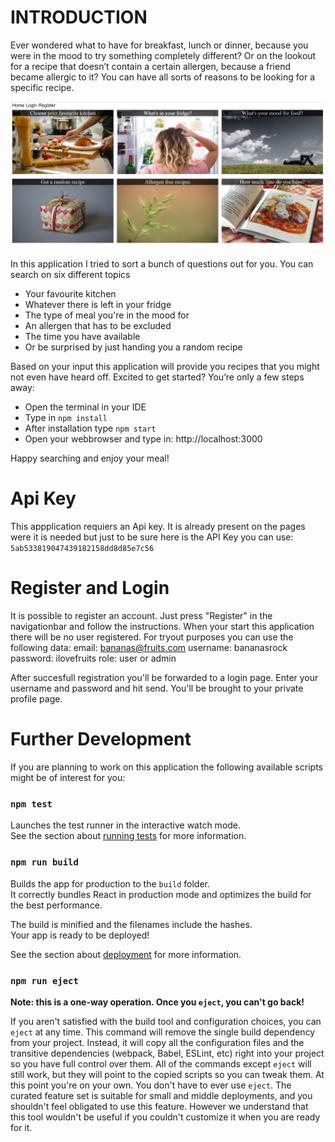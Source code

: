 # INTRODUCTION

Ever wondered what to have for breakfast, lunch or dinner, because you were in the mood to try something completely different? 
Or on the lookout for a recipe that doesn’t contain a certain allergen, because a friend became allergic to it? 
You can have all sorts of reasons to be looking for a specific recipe. 

![screenshot](src/assets/Screenshot.jpg)

In this application I tried to sort a bunch of questions out for you. You can search on six different topics
- Your favourite kitchen 
- Whatever there is left in your fridge
- The type of meal you're in the mood for
- An allergen that has to be excluded
- The time you have available 
- Or be surprised by just handing you a random recipe

Based on your input this application will provide you recipes that you might not even have heard off. 
Excited to get started? You’re only a few steps away:

- Open the terminal in your IDE
- Type in `npm install` 
- After installation type `npm start` 
- Open your webbrowser and type in: http://localhost:3000

Happy searching and enjoy your meal!

# Api Key
This appplication requiers an Api key.
It is already present on the pages were it is needed but just to be sure here is the API Key you can use:
`5ab533819047439182158dd8d85e7c56`

# Register and Login
It is possible to register an account. Just press "Register" in the navigationbar and follow the instructions.
When your start this application there will be no user registered. 
For tryout purposes you can use the following data: 
email:		bananas@fruits.com
username:	bananasrock
password:	ilovefruits
role:		user or admin


After succesfull registration you'll be forwarded to a login page. Enter your username and password and hit send.
You'll be brought to your private profile page.

# Further Development

If you are planning to work on this application the following available scripts might be of interest for you:

### `npm test`

Launches the test runner in the interactive watch mode.\
See the section about [running tests](https://facebook.github.io/create-react-app/docs/running-tests) for more information.

### `npm run build`

Builds the app for production to the `build` folder.\
It correctly bundles React in production mode and optimizes the build for the best performance.

The build is minified and the filenames include the hashes.\
Your app is ready to be deployed!

See the section about [deployment](https://facebook.github.io/create-react-app/docs/deployment) for more information.

### `npm run eject`

**Note: this is a one-way operation. Once you `eject`, you can't go back!**

If you aren't satisfied with the build tool and configuration choices, you can `eject` at any time. This command will remove the single build dependency from your project.
Instead, it will copy all the configuration files and the transitive dependencies (webpack, Babel, ESLint, etc) right into your project so you have full control over them. 
All of the commands except `eject` will still work, but they will point to the copied scripts so you can tweak them. At this point you're on your own.
You don't have to ever use `eject`. The curated feature set is suitable for small and middle deployments, and you shouldn't feel obligated to use this feature. 
However we understand that this tool wouldn't be useful if you couldn't customize it when you are ready for it.

